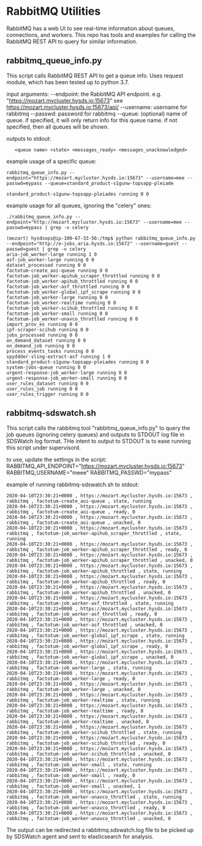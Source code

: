 # RabbitMQ Utilities

RabbitMQ has a web UI to see real-time information about queues, connections, and workers.
This repo has tools and examples for calling the RabbitMQ REST API to query for similar information.

rabbitmq_queue_info.py
----------------------

This script calls RabbitMQ REST API to get a queue info.
Uses request module, which has been tested up to python 3.7.

input arguments:
  --endpoint: the RabbitMQ API endpoint. e.g. "https://mozart.mycluster.hysds.io:15673" see https://mozart.mycluster.hysds.io:15673/api/
  --username: username for rabbitmq
  --passwd: password for rabbitmq
  --queue: (optional) name of queue. if specified, it will only return info for this queue name. if not specified, then all queues will be shown.

outputs to stdout:
```
   <queue name> <state> <messages_ready> <messages_unacknowledged>
```

example usage of a specific queue:
```
rabbitmq_queue_info.py --endpoint="https://mozart.mycluster.hysds.io:15673" --username=mee --passwd=mypass --queue=standard_product-s1gunw-topsapp-pleiade

standard_product-s1gunw-topsapp-pleiades running 0 0
```

example usage for all queues, ignoring the "celery" ones:
```
./rabbitmq_queue_info.py --endpoint="http://mozart.mycluster.hysds.io:15673" --username=mee --passwd=mypass | grep -v celery

(mozart) hysdsops@ip-100-67-33-56:/tmp$ python rabbitmq_queue_info.py --endpoint="http://e-jobs.aria.hysds.io:15672" --username=guest --passwd=guest | grep -v celery
aria-job_worker-large running 1 0
asf-job_worker-large running 0 0
dataset_processed running 0 0
factotum-create_aoi-queue running 0 0
factotum-job_worker-apihub_scraper_throttled running 0 0
factotum-job_worker-apihub_throttled running 0 0
factotum-job_worker-asf_throttled running 0 0
factotum-job_worker-global_ipf_scrape running 0 0
factotum-job_worker-large running 0 0
factotum-job_worker-realtime running 0 0
factotum-job_worker-scihub_throttled running 0 0
factotum-job_worker-small running 0 0
factotum-job_worker-unavco_throttled running 0 0
import_prov_es running 0 0
ipf-scraper-scihub running 0 0
jobs_processed running 0 0
on_demand_dataset running 0 0
on_demand_job running 0 0
process_events_tasks running 0 0
spyddder-sling-extract-asf running 1 0
standard_product-s1gunw-topsapp-pleiades running 0 0
system-jobs-queue running 0 0
urgent-response-job_worker-large running 0 0
urgent-response-job_worker-small running 0 0
user_rules_dataset running 0 0
user_rules_job running 0 0
user_rules_trigger running 0 0
```

rabbitmq-sdswatch.sh
--------------------

This script calls the rabbitmq tool "rabbitmq_queue_info.py"
to query the job queues (ignoring celery queues) and outputs
to STDOUT log file in SDSWatch log format. THe intent to output
to STDOUT is to ease running this script under supervisord.

to use, update the settings in the script:
RABBITMQ_API_ENDPOINT="https://mozart.mycluster.hysds.io:15673"
RABBITMQ_USERNAME="meee"
RABBITMQ_PASSWD="mypass"

example of running rabbitmq-sdswatch.sh to stdout:
```
2020-04-10T23:30:21+0000 , https://mozart.mycluster.hysds.io:15673 , rabbitmq , factotum-create_aoi-queue , state, running 
2020-04-10T23:30:21+0000 , https://mozart.mycluster.hysds.io:15673 , rabbitmq , factotum-create_aoi-queue , ready, 0 
2020-04-10T23:30:21+0000 , https://mozart.mycluster.hysds.io:15673 , rabbitmq , factotum-create_aoi-queue , unacked, 0 
2020-04-10T23:30:21+0000 , https://mozart.mycluster.hysds.io:15673 , rabbitmq , factotum-job_worker-apihub_scraper_throttled , state, running 
2020-04-10T23:30:21+0000 , https://mozart.mycluster.hysds.io:15673 , rabbitmq , factotum-job_worker-apihub_scraper_throttled , ready, 0 
2020-04-10T23:30:21+0000 , https://mozart.mycluster.hysds.io:15673 , rabbitmq , factotum-job_worker-apihub_scraper_throttled , unacked, 0 
2020-04-10T23:30:21+0000 , https://mozart.mycluster.hysds.io:15673 , rabbitmq , factotum-job_worker-apihub_throttled , state, running 
2020-04-10T23:30:21+0000 , https://mozart.mycluster.hysds.io:15673 , rabbitmq , factotum-job_worker-apihub_throttled , ready, 0 
2020-04-10T23:30:21+0000 , https://mozart.mycluster.hysds.io:15673 , rabbitmq , factotum-job_worker-apihub_throttled , unacked, 0 
2020-04-10T23:30:21+0000 , https://mozart.mycluster.hysds.io:15673 , rabbitmq , factotum-job_worker-asf_throttled , state, running 
2020-04-10T23:30:21+0000 , https://mozart.mycluster.hysds.io:15673 , rabbitmq , factotum-job_worker-asf_throttled , ready, 0 
2020-04-10T23:30:21+0000 , https://mozart.mycluster.hysds.io:15673 , rabbitmq , factotum-job_worker-asf_throttled , unacked, 0 
2020-04-10T23:30:21+0000 , https://mozart.mycluster.hysds.io:15673 , rabbitmq , factotum-job_worker-global_ipf_scrape , state, running 
2020-04-10T23:30:21+0000 , https://mozart.mycluster.hysds.io:15673 , rabbitmq , factotum-job_worker-global_ipf_scrape , ready, 0 
2020-04-10T23:30:21+0000 , https://mozart.mycluster.hysds.io:15673 , rabbitmq , factotum-job_worker-global_ipf_scrape , unacked, 0 
2020-04-10T23:30:21+0000 , https://mozart.mycluster.hysds.io:15673 , rabbitmq , factotum-job_worker-large , state, running 
2020-04-10T23:30:21+0000 , https://mozart.mycluster.hysds.io:15673 , rabbitmq , factotum-job_worker-large , ready, 0 
2020-04-10T23:30:21+0000 , https://mozart.mycluster.hysds.io:15673 , rabbitmq , factotum-job_worker-large , unacked, 0 
2020-04-10T23:30:21+0000 , https://mozart.mycluster.hysds.io:15673 , rabbitmq , factotum-job_worker-realtime , state, running 
2020-04-10T23:30:21+0000 , https://mozart.mycluster.hysds.io:15673 , rabbitmq , factotum-job_worker-realtime , ready, 0 
2020-04-10T23:30:21+0000 , https://mozart.mycluster.hysds.io:15673 , rabbitmq , factotum-job_worker-realtime , unacked, 0 
2020-04-10T23:30:21+0000 , https://mozart.mycluster.hysds.io:15673 , rabbitmq , factotum-job_worker-scihub_throttled , state, running 
2020-04-10T23:30:21+0000 , https://mozart.mycluster.hysds.io:15673 , rabbitmq , factotum-job_worker-scihub_throttled , ready, 0 
2020-04-10T23:30:21+0000 , https://mozart.mycluster.hysds.io:15673 , rabbitmq , factotum-job_worker-scihub_throttled , unacked, 0 
2020-04-10T23:30:21+0000 , https://mozart.mycluster.hysds.io:15673 , rabbitmq , factotum-job_worker-small , state, running 
2020-04-10T23:30:21+0000 , https://mozart.mycluster.hysds.io:15673 , rabbitmq , factotum-job_worker-small , ready, 0 
2020-04-10T23:30:21+0000 , https://mozart.mycluster.hysds.io:15673 , rabbitmq , factotum-job_worker-small , unacked, 1 
2020-04-10T23:30:21+0000 , https://mozart.mycluster.hysds.io:15673 , rabbitmq , factotum-job_worker-unavco_throttled , state, running 
2020-04-10T23:30:21+0000 , https://mozart.mycluster.hysds.io:15673 , rabbitmq , factotum-job_worker-unavco_throttled , ready, 0 
2020-04-10T23:30:21+0000 , https://mozart.mycluster.hysds.io:15673 , rabbitmq , factotum-job_worker-unavco_throttled , unacked, 0 
```

The output can be redirected a rabbitmq.sdswatch.log file to be picked up by SDSWatch agent and sent to elasticsearch for analysis.

